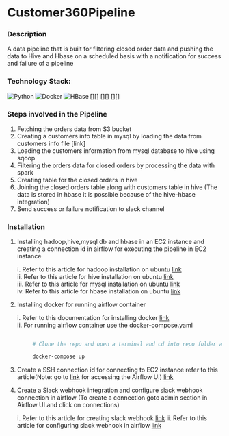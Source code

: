 # Customer360Pipeline

### Description
A data pipeline that is built for filtering closed order data and pushing the data to Hive and Hbase on a scheduled basis with a notification for success and failure of a pipeline

### Technology Stack:
[<img align="left" alt="Python" src="https://img.shields.io/badge/Python-3776AB.svg?style=for-the-badge&logo=Python&logoColor=white">][]
[<img align="left" alt="Docker" src="https://img.shields.io/badge/Docker-2496ED.svg?style=for-the-badge&logo=Docker&logoColor=white">][]
[<img align="left" alt="HBase" src="https://img.shields.io/badge/HBase-D22128.svg?style=for-the-badge&logo=apache">][]

### Steps involved in the Pipeline
   1. Fetching the orders data from S3 bucket
   2. Creating a customers info table in mysql by loading the data from customers info file [link]
   3. Loading the customers information from mysql database to hive using sqoop
   4. Filtering the orders data for closed orders by processing the data with spark
   5. Creating table for the closed orders in hive
   6. Joining the closed orders table along with customers table in hive (The data is stored in hbase it is possible because of the hive-hbase integration)
   7. Send success or failure notification to slack channel


### Installation
   1. Installing hadoop,hive,mysql db and hbase in an EC2 instance and creating a connection id in airflow for executing the pipeline in EC2 instance
      
         i. Refer to this article for hadoop installation on ubuntu [link](https://www.guru99.com/how-to-install-hadoop.html)
         <br>
         ii. Refer to this article for hive installation on ubuntu [link](https://www.guru99.com/installation-configuration-hive-mysql.html)
         <br>
         iii. Refer to this article for mysql installation on ubuntu [link](https://www.digitalocean.com/community/tutorials/how-to-install-mysql-on-ubuntu-20-04)
         <br>
         iv. Refer to this article for hbase installation on ubuntu [link](https://www.guru99.com/hbase-installation-guide.html)
      
   2. Installing docker for running airflow container

         i. Refer to this documentation for installing docker [link](https://docs.docker.com/engine/install/)
         <br>
         ii. For running airflow container use the docker-compose.yaml
         ```bash
             
              # Clone the repo and open a terminal and cd into repo folder and run the following command

              docker-compose up
         ```
   
   4. Create a SSH connection id for connecting to EC2 instance refer to this article(Note: go to [link](https://localhost:8080) for accessing the Airflow UI) [link](https://docs.aws.amazon.com/mwaa/latest/userguide/samples-ssh.html)
      
   5. Create a Slack webhook integration and configure slack webhook connection in airflow (To create a connection goto admin section in Airflow UI and click on connections)
       
         i. Refer to this article for creating slack webhook [link](https://api.slack.com/messaging/webhooks)
         ii. Refer to this article for configuring slack webhook in airflow  [link](https://airflow.apache.org/docs/apache-airflow-providers-slack/stable/connections/slack-incoming-webhook.html) 
  
  
      
              
